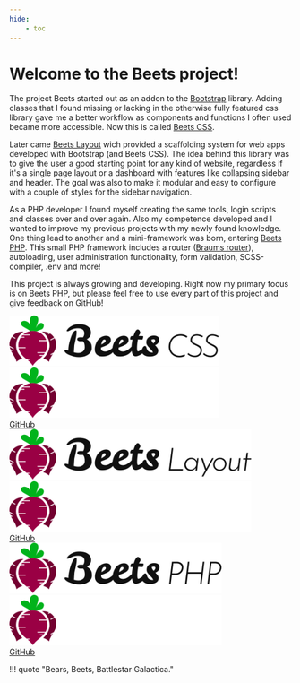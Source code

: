 ```yaml
---
hide:
    - toc
---
```


# Welcome to the Beets project!

The project Beets started out as an addon to the [Bootstrap](https://getbootstrap.com) library. Adding classes that I found missing or lacking in the otherwise fully featured css library gave me a better workflow as components and functions I often used became more accessible. Now this is called [Beets CSS](https://github.com/jonasbirkelof/beets-css).

Later came [Beets Layout](https://github.com/jonasbirkelof/beets-layout) wich provided a scaffolding system for web apps developed with Bootstrap (and Beets CSS). The idea behind this library was to give the user a good starting point for any kind of website, regardless if it's a single page layout or a dashboard with features like collapsing sidebar and header. The goal was also to make it modular and easy to configure with a couple of styles for the sidebar navigation.

As a PHP developer I found myself creating the same tools, login scripts and classes over and over again. Also my competence developed and I wanted to improve my previous projects with my newly found knowledge. One thing lead to another and a mini-framework was born, entering [Beets PHP](https://github.com/jonasbirkelof/beets-php). This small PHP framework includes a router ([Braums router](https://github.com/bramus/router)), autoloading, user administration functionality, form validation, SCSS-compiler, .env and more!

This project is always growing and developing. Right now my primary focus is on Beets PHP, but please feel free to use every part of this project and give feedback on GitHub!

<div class="row row-cols-1 row-cols-md-2 row-cols-lg-3 g-3">
    <div class="col">
        <div class="card h-100 shadow-sm markdown">
            <div class="card-body text-center">
                <a href="/beets/beets-css">
                    <img src="assets/images/beetscss_col_100x416.png#only-light" class="border-0" style="max-height: 90px;">
                    <img src="assets/images/beetscss_col_inv_100x416.png#only-dark" class="border-0" style="max-height: 90px;">
                </a>
                <br>
                <i class="fa-brands fa-github"></i>
                <a href="https://github.com/jonasbirkelof/beets-css">GitHub</a>
            </div>
        </div>
    </div>
    <div class="col">
        <div class="card h-100 shadow-sm markdown">
            <div class="card-body text-center">
                <a href="/beets/beets-layout">
                    <img src="assets/images/beetslayout_col_100x480.png#only-light" class="border-0" style="max-height: 90px;">
                    <img src="assets/images/beetslayout_col_inv_100x480.png#only-dark" class="border-0" style="max-height: 90px;">
                </a>
                <br>
                <i class="fa-brands fa-github"></i>
                <a href="https://github.com/jonasbirkelof/beets-layout">GitHub</a>
            </div>
        </div>
    </div>
    <div class="col">
        <div class="card h-100 shadow-sm markdown">
            <div class="card-body text-center">
                <a href="/beets/beets-php">
                    <img src="assets/images/beetsphp_col_100x421.png#only-light" class="border-0" style="max-height: 90px;">
                    <img src="assets/images/beetsphp_col_inv_100x421.png#only-dark" class="border-0" style="max-height: 90px;">
                </a>
                <br>
                <i class="fa-brands fa-github"></i>
                <a href="https://github.com/jonasbirkelof/beets-php">GitHub</a>
            </div>
        </div>
    </div>
</div>

!!! quote "Bears, Beets, Battlestar Galactica."